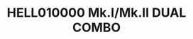 ---
layout: product
title: "HELL010000 Mk.I/Mk.II  DUAL COMBO"
price: "3800" 
desc: "Maketa"
img_path: "/assets/img/8223.webp"
brand: "EDUARD"
available: true
special_offer: false
new: false
soon: false
cat: "010000"
subcat: "010400"
subsubcat: "00"
sifra: "8223"
popular: false
---